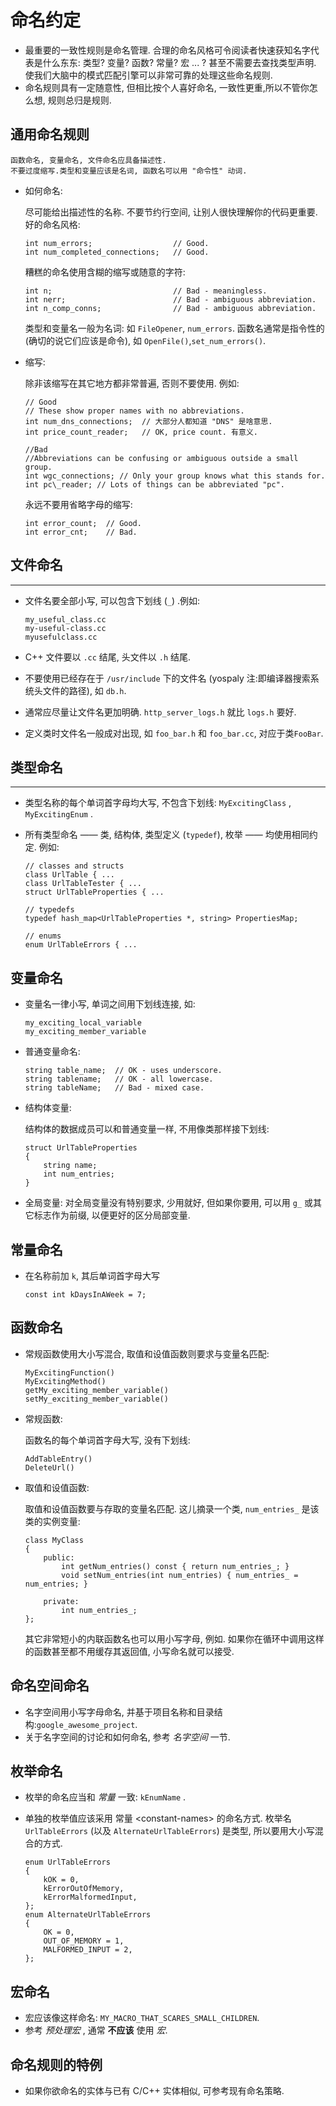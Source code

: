 # 命名约定 #
-	最重要的一致性规则是命名管理. 合理的命名风格可令阅读者快速获知名字代表是什么东东: 类型? 变量? 函数? 常量? 宏 ... ? 甚至不需要去查找类型声明. 使我们大脑中的模式匹配引擎可以非常可靠的处理这些命名规则.
-	命名规则具有一定随意性, 但相比按个人喜好命名, 一致性更重,所以不管你怎么想, 规则总归是规则.

## 通用命名规则 ##

	函数命名, 变量命名, 文件命名应具备描述性.
	不要过度缩写.类型和变量应该是名词, 函数名可以用 "命令性" 动词.

-	如何命名:

	尽可能给出描述性的名称. 不要节约行空间, 让别人很快理解你的代码更重要. 好的命名风格:

		int num_errors;                  // Good.
		int num_completed_connections;   // Good.

	糟糕的命名使用含糊的缩写或随意的字符:

		int n;                           // Bad - meaningless.
		int nerr;                        // Bad - ambiguous abbreviation.
		int n_comp_conns;                // Bad - ambiguous abbreviation.

	类型和变量名一般为名词: 如 `FileOpener`, `num_errors`.
	函数名通常是指令性的 (确切的说它们应该是命令), 如 `OpenFile()`,`set_num_errors()`.

-	缩写:

	除非该缩写在其它地方都非常普遍, 否则不要使用. 例如:

		// Good
		// These show proper names with no abbreviations.
		int num_dns_connections;  // 大部分人都知道 "DNS" 是啥意思.
		int price_count_reader;   // OK, price count. 有意义.

		//Bad
		//Abbreviations can be confusing or ambiguous outside a small group. 
		int wgc_connections; // Only your group knows what this stands for.
		int pc\_reader; // Lots of things can be abbreviated "pc".

	永远不要用省略字母的缩写:

		int error_count;  // Good.
		int error_cnt;    // Bad.

## 文件命名 ##
-------------
-	文件名要全部小写, 可以包含下划线 (`_`) .例如:

		my_useful_class.cc
		my-useful-class.cc
		myusefulclass.cc
-	C++ 文件要以 `.cc` 结尾, 头文件以 `.h` 结尾.
-	不要使用已经存在于 `/usr/include` 下的文件名 (yospaly 注:即编译器搜索系统头文件的路径), 如 `db.h`.
-	通常应尽量让文件名更加明确. `http_server_logs.h` 就比 `logs.h` 要好.
-	定义类时文件名一般成对出现, 如 `foo_bar.h` 和 `foo_bar.cc`, 对应于类`FooBar`.

## 类型命名 ##
-------------
-	类型名称的每个单词首字母均大写, 不包含下划线: `MyExcitingClass` , `MyExcitingEnum` .
-	所有类型命名 —— 类, 结构体, 类型定义 (`typedef`), 枚举 —— 均使用相同约定. 例如:

		// classes and structs
		class UrlTable { ...
		class UrlTableTester { ...
		struct UrlTableProperties { ...

		// typedefs
		typedef hash_map<UrlTableProperties *, string> PropertiesMap;

		// enums
		enum UrlTableErrors { ...

## 变量命名 ##
-	变量名一律小写, 单词之间用下划线连接, 如:

		my_exciting_local_variable
		my_exciting_member_variable

-	普通变量命名:

		string table_name;  // OK - uses underscore.
		string tablename;   // OK - all lowercase.
		string tableName;   // Bad - mixed case.

-	结构体变量:
	
	结构体的数据成员可以和普通变量一样, 不用像类那样接下划线:

        struct UrlTableProperties 
		{
            string name;
            int num_entries;
        }

-	全局变量:
		对全局变量没有特别要求, 少用就好, 但如果你要用, 可以用 `g_` 或其它标志作为前缀, 以便更好的区分局部变量.

## 常量命名 ##

-	在名称前加 `k`, 其后单词首字母大写

		const int kDaysInAWeek = 7;

## 函数命名 ##
-	常规函数使用大小写混合, 取值和设值函数则要求与变量名匹配:

		MyExcitingFunction()
		MyExcitingMethod()
		getMy_exciting_member_variable()
		setMy_exciting_member_variable()

-	常规函数:

	函数名的每个单词首字母大写, 没有下划线:

		AddTableEntry()
		DeleteUrl()

-	取值和设值函数:

	取值和设值函数要与存取的变量名匹配. 这儿摘录一个类, `num_entries_` 是该类的实例变量:

		class MyClass
		{
			public:
				int getNum_entries() const { return num_entries_; }
				void setNum_entries(int num_entries) { num_entries_ = num_entries; }

			private:
				int num_entries_;
		};

	其它非常短小的内联函数名也可以用小写字母, 例如.
	如果你在循环中调用这样的函数甚至都不用缓存其返回值,
	小写命名就可以接受.

## 命名空间命名 ##

-	名字空间用小写字母命名, 并基于项目名称和目录结构:`google_awesome_project`.
-	关于名字空间的讨论和如何命名, 参考 *名字空间* 一节.

## 枚举命名 ##

-	枚举的命名应当和 *常量* 一致: `kEnumName` .
-	单独的枚举值应该采用 常量 \<constant-names\> 的命名方式. 枚举名 `UrlTableErrors` (以及 `AlternateUrlTableErrors`) 是类型, 所以要用大小写混合的方式.

		enum UrlTableErrors
		{
			kOK = 0,
			kErrorOutOfMemory,
			kErrorMalformedInput,
		};
		enum AlternateUrlTableErrors
		{
			OK = 0,
			OUT_OF_MEMORY = 1,
			MALFORMED_INPUT = 2,
		};

## 宏命名 ##
-	宏应该像这样命名: `MY_MACRO_THAT_SCARES_SMALL_CHILDREN`.
-	参考 *预处理宏* ,	通常 **不应该** 使用 *宏*.

## 命名规则的特例 ##
-	如果你欲命名的实体与已有 C/C++ 实体相似, 可参考现有命名策略.

